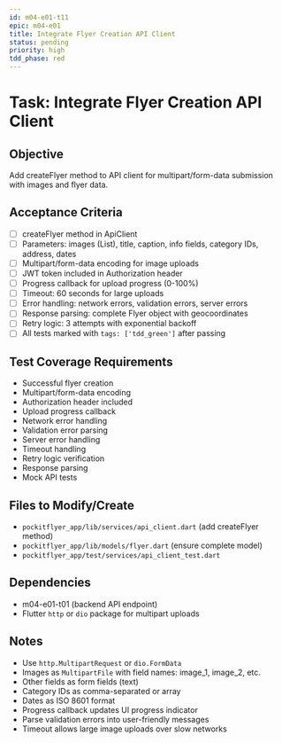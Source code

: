 ```yaml
---
id: m04-e01-t11
epic: m04-e01
title: Integrate Flyer Creation API Client
status: pending
priority: high
tdd_phase: red
---
```


# Task: Integrate Flyer Creation API Client

## Objective
Add createFlyer method to API client for multipart/form-data submission with images and flyer data.

## Acceptance Criteria
- [ ] createFlyer method in ApiClient
- [ ] Parameters: images (List<File>), title, caption, info fields, category IDs, address, dates
- [ ] Multipart/form-data encoding for image uploads
- [ ] JWT token included in Authorization header
- [ ] Progress callback for upload progress (0-100%)
- [ ] Timeout: 60 seconds for large uploads
- [ ] Error handling: network errors, validation errors, server errors
- [ ] Response parsing: complete Flyer object with geocoordinates
- [ ] Retry logic: 3 attempts with exponential backoff
- [ ] All tests marked with `tags: ['tdd_green']` after passing

## Test Coverage Requirements
- Successful flyer creation
- Multipart/form-data encoding
- Authorization header included
- Upload progress callback
- Network error handling
- Validation error parsing
- Server error handling
- Timeout handling
- Retry logic verification
- Response parsing
- Mock API tests

## Files to Modify/Create
- `pockitflyer_app/lib/services/api_client.dart` (add createFlyer method)
- `pockitflyer_app/lib/models/flyer.dart` (ensure complete model)
- `pockitflyer_app/test/services/api_client_test.dart`

## Dependencies
- m04-e01-t01 (backend API endpoint)
- Flutter `http` or `dio` package for multipart uploads

## Notes
- Use `http.MultipartRequest` or `dio.FormData`
- Images as `MultipartFile` with field names: image_1, image_2, etc.
- Other fields as form fields (text)
- Category IDs as comma-separated or array
- Dates as ISO 8601 format
- Progress callback updates UI progress indicator
- Parse validation errors into user-friendly messages
- Timeout allows large image uploads over slow networks
